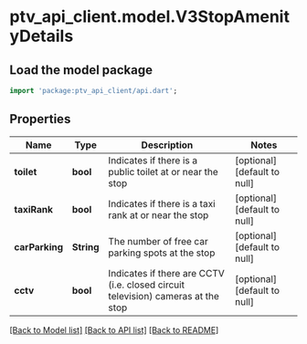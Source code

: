 # ptv_api_client.model.V3StopAmenityDetails

## Load the model package
```dart
import 'package:ptv_api_client/api.dart';
```

## Properties
Name | Type | Description | Notes
------------ | ------------- | ------------- | -------------
**toilet** | **bool** | Indicates if there is a public toilet at or near the stop | [optional] [default to null]
**taxiRank** | **bool** | Indicates if there is a taxi rank at or near the stop | [optional] [default to null]
**carParking** | **String** | The number of free car parking spots at the stop | [optional] [default to null]
**cctv** | **bool** | Indicates if there are CCTV (i.e. closed circuit television) cameras at the stop | [optional] [default to null]

[[Back to Model list]](../README.md#documentation-for-models) [[Back to API list]](../README.md#documentation-for-api-endpoints) [[Back to README]](../README.md)


